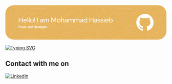 
<div align="center"> <img src="https://github.com/hassiebb/hassiebb/blob/main/github-header-image.png"> </div>



[![Typing SVG](https://readme-typing-svg.demolab.com?font=Fira+Code&duration=2000&pause=2000&color=F7B60E&background=A4FF1600&center=true&vCenter=true&width=1000&height=70&lines=I+am+a+student+who+loves+building+websites+and+mobile+apps;I+hope+you+like+my+work)](https://git.io/typing-svg)


## Contact with me on


<p> <a href="https://www.linkedin.com/in/mo-hassieb/" target="_blank"><img alt="LinkedIn" src="https://img.shields.io/badge/linkedin-%230077B5.svg?style=for-the-badge&logo=linkedin&logoColor=white" /></a> 
